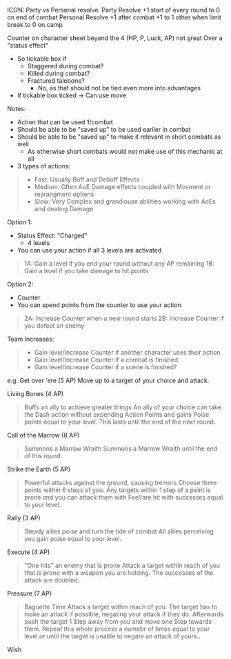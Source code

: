 ICON: 
	Party vs Personal resolve. 
		Party Resolve
			+1 start of every round
				to 0 on end of combat
		Personal Resolve
			+1 after combat
			+1 to 1 other when limit break
			to 0 on camp

Counter on character sheet beyond the 4 (HP, P, Luck, AP) not great
Over a "status effect"
- So tickable box if
	- Staggered during combat?
	- Killed during combat?
	- Fractured talebone?
		- No, as that should not be tied even more into advantages
- If tickable box ticked -> Can use move

Notes:
- Action that can be used 1/combat
- Should be able to be "saved up" to be used earlier in combat
- Should be able to be "saved up" to make it relevant in short combats as well
	- As otherwise short combats would not make use of this mechanic at all
- 3 types of actions:
> - Fast: Usually Buff and Debuff Effects
> - Medium: Often AoE Damage effects coupled with Movment or rearangment options
> - Slow: Very Complex and grandiouse abilities working with AoEs and dealing Damage


Option 1:
- Status Effect: "Charged"
	- 4 levels
- You can use your action if all 3 levels are activated
> 1A: Gain a level if you end your round without any AP remaining
> 1B: Gain a level if you take damage to hit points

Option 2:
- Counter
- You can spend points from the counter to use your action
> 2A: Increase Counter when a new round starts
> 2B: Increase Counter if you defeat an enemy

Team Increases:
> - Gain level/Increase Counter if another character uses their action
> - Gain level/Increase Counter if a combat is finished
> - Gain level/Increase Counter if a scene is finished?

e.g.
Get over 'ere (5 AP)
Move up to a target of your choice and attack.

Living Bones (4 AP)
> Buffs an ally to achieve greater things
An ally of your choice can take the Dash action without expending Action Points and gains Poise points equal to your level. This lasts until the end of the next round.

Call of the Marrow (8 AP)
> Summons a Marrow Wraith
Summons a Marrow Wraith until the end of this round.

Strike the Earth (5 AP)
> Powerful attacks against the ground, causing tremors
Choose three points within 6 steps of you. Any targets within 1 step of a point is prone and you can attack them with Feel/are hit with successes equal to your level.

Rally (3 AP)
> Steady allies poise and turn the tide of combat
All allies perceiving you gain poise equal to your level.

Execute (4 AP)
> "One hits" an enemy that is prone
Attack a target within reach of you that is prone with a weapon you are holding. The successes of the attack are doubled.

Pressure (7 AP)
> Baguette Time
Attack a target within reach of you. The target has to make an attack if possible, negating your attack if they do. Afterwards push the target 1 Step away from you and move one Step towards them. Repeat this whole process a numebr of times equal to your level or until the target is unable to negate an attack of yours..

Wish
